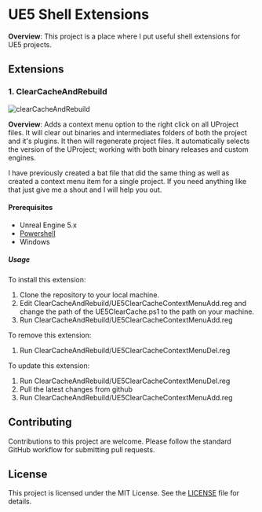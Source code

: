 # UE5 Shell Extensions
**Overview**:
This project is a place where I put useful shell extensions for UE5 projects.

## Extensions

### 1. ClearCacheAndRebuild

![clearCacheAndRebuild](https://github.com/user-attachments/assets/70b3ccd1-0507-48fa-a8ef-0b83a87ecd9b)

**Overview**:
Adds a context menu option to the right click on all UProject files.
It will clear out binaries and intermediates folders of both the project and it's plugins. It then will regenerate project files. It automatically selects the version of the UProject; working with both binary releases and custom engines.

I have previously created a bat file that did the same thing as well as created a context menu item for a single project. If you need anything like that just give me a shout and I will help you out.

#### Prerequisites

- Unreal Engine 5.x
- [Powershell](https://learn.microsoft.com/en-us/powershell/scripting/install/installing-powershell-on-windows?view=powershell-7.4)
- Windows

##### Usage

To install this extension:
1. Clone the repository to your local machine.
2. Edit ClearCacheAndRebuild/UE5ClearCacheContextMenuAdd.reg and change the path of the UE5ClearCache.ps1 to the path on your machine.
3. Run ClearCacheAndRebuild/UE5ClearCacheContextMenuAdd.reg

To remove this extension:
1. Run ClearCacheAndRebuild/UE5ClearCacheContextMenuDel.reg

To update this extension:
1. Run ClearCacheAndRebuild/UE5ClearCacheContextMenuDel.reg
2. Pull the latest changes from github
3. Run ClearCacheAndRebuild/UE5ClearCacheContextMenuAdd.reg

## Contributing

Contributions to this project are welcome. Please follow the standard GitHub workflow for submitting pull requests.

## License

This project is licensed under the MIT License. See the [LICENSE](LICENSE) file for details.

